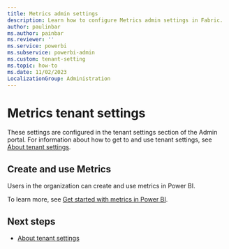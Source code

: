 ```yaml
---
title: Metrics admin settings 
description: Learn how to configure Metrics admin settings in Fabric.
author: paulinbar
ms.author: painbar
ms.reviewer: ''
ms.service: powerbi
ms.subservice: powerbi-admin
ms.custom: tenant-setting
ms.topic: how-to
ms.date: 11/02/2023
LocalizationGroup: Administration
---
```


# Metrics tenant settings 

These settings are configured in the tenant settings section of the Admin portal. For information about how to get to and use tenant settings, see [About tenant settings](tenant-settings-index.md).

## Create and use Metrics

Users in the organization can create and use metrics in Power BI.

To learn more, see [Get started with metrics in Power BI](/power-bi/create-reports/service-goals-introduction).

## Next steps

* [About tenant settings](tenant-settings-index.md)